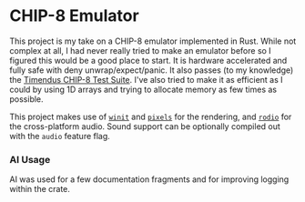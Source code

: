 # CHIP-8 Emulator

This project is my take on a CHIP-8 emulator implemented in Rust. While not complex at all, I had never really tried to make an emulator before so I figured this would be a good place to start. It is hardware accelerated and fully safe with deny unwrap/expect/panic. It also passes (to my knowledge) the [Timendus CHIP-8 Test Suite](https://github.com/Timendus/chip8-test-suite). I've also tried to make it as efficient as I could by using 1D arrays and trying to allocate memory as few times as possible.

This project makes use of [`winit`](https://github.com/rust-windowing/winit) and [`pixels`](https://github.com/parasyte/pixels) for the rendering, and [`rodio`](https://github.com/RustAudio/rodio) for the cross-platform audio. Sound support can be optionally compiled out with the `audio` feature flag.

### AI Usage

AI was used for a few documentation fragments and for improving logging within the crate.

